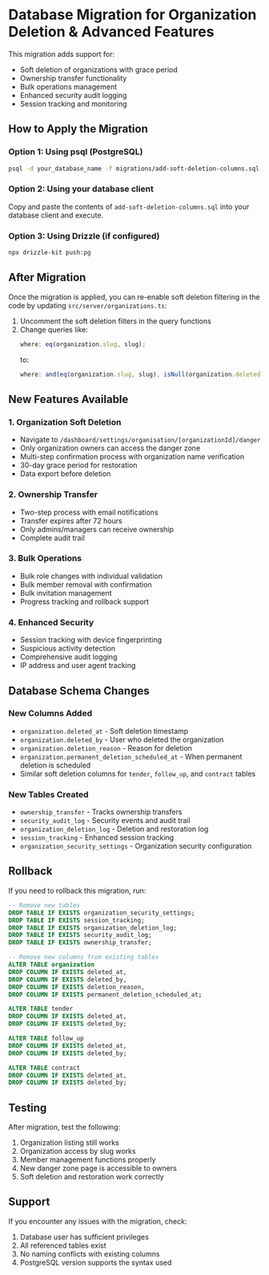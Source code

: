 # Database Migration for Organization Deletion & Advanced Features

This migration adds support for:

- Soft deletion of organizations with grace period
- Ownership transfer functionality
- Bulk operations management
- Enhanced security audit logging
- Session tracking and monitoring

## How to Apply the Migration

### Option 1: Using psql (PostgreSQL)

```bash
psql -d your_database_name -f migrations/add-soft-deletion-columns.sql
```

### Option 2: Using your database client

Copy and paste the contents of `add-soft-deletion-columns.sql` into your database client and execute.

### Option 3: Using Drizzle (if configured)

```bash
npx drizzle-kit push:pg
```

## After Migration

Once the migration is applied, you can re-enable soft deletion filtering in the code by updating `src/server/organizations.ts`:

1. Uncomment the soft deletion filters in the query functions
2. Change queries like:
   ```typescript
   where: eq(organization.slug, slug);
   ```
   to:
   ```typescript
   where: and(eq(organization.slug, slug), isNull(organization.deletedAt));
   ```

## New Features Available

### 1. Organization Soft Deletion

- Navigate to `/dashboard/settings/organisation/[organizationId]/danger`
- Only organization owners can access the danger zone
- Multi-step confirmation process with organization name verification
- 30-day grace period for restoration
- Data export before deletion

### 2. Ownership Transfer

- Two-step process with email notifications
- Transfer expires after 72 hours
- Only admins/managers can receive ownership
- Complete audit trail

### 3. Bulk Operations

- Bulk role changes with individual validation
- Bulk member removal with confirmation
- Bulk invitation management
- Progress tracking and rollback support

### 4. Enhanced Security

- Session tracking with device fingerprinting
- Suspicious activity detection
- Comprehensive audit logging
- IP address and user agent tracking

## Database Schema Changes

### New Columns Added

- `organization.deleted_at` - Soft deletion timestamp
- `organization.deleted_by` - User who deleted the organization
- `organization.deletion_reason` - Reason for deletion
- `organization.permanent_deletion_scheduled_at` - When permanent deletion is scheduled
- Similar soft deletion columns for `tender`, `follow_up`, and `contract` tables

### New Tables Created

- `ownership_transfer` - Tracks ownership transfers
- `security_audit_log` - Security events and audit trail
- `organization_deletion_log` - Deletion and restoration log
- `session_tracking` - Enhanced session tracking
- `organization_security_settings` - Organization security configuration

## Rollback

If you need to rollback this migration, run:

```sql
-- Remove new tables
DROP TABLE IF EXISTS organization_security_settings;
DROP TABLE IF EXISTS session_tracking;
DROP TABLE IF EXISTS organization_deletion_log;
DROP TABLE IF EXISTS security_audit_log;
DROP TABLE IF EXISTS ownership_transfer;

-- Remove new columns from existing tables
ALTER TABLE organization
DROP COLUMN IF EXISTS deleted_at,
DROP COLUMN IF EXISTS deleted_by,
DROP COLUMN IF EXISTS deletion_reason,
DROP COLUMN IF EXISTS permanent_deletion_scheduled_at;

ALTER TABLE tender
DROP COLUMN IF EXISTS deleted_at,
DROP COLUMN IF EXISTS deleted_by;

ALTER TABLE follow_up
DROP COLUMN IF EXISTS deleted_at,
DROP COLUMN IF EXISTS deleted_by;

ALTER TABLE contract
DROP COLUMN IF EXISTS deleted_at,
DROP COLUMN IF EXISTS deleted_by;
```

## Testing

After migration, test the following:

1. Organization listing still works
2. Organization access by slug works
3. Member management functions properly
4. New danger zone page is accessible to owners
5. Soft deletion and restoration work correctly

## Support

If you encounter any issues with the migration, check:

1. Database user has sufficient privileges
2. All referenced tables exist
3. No naming conflicts with existing columns
4. PostgreSQL version supports the syntax used
